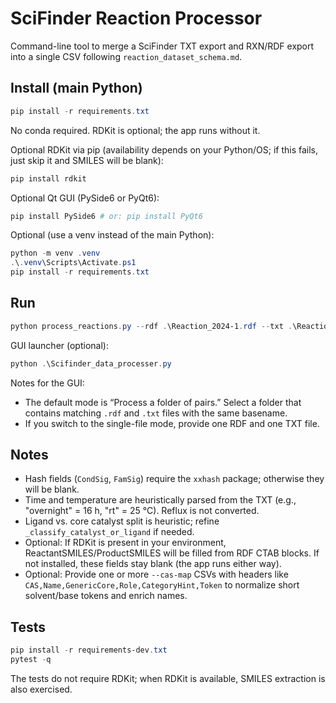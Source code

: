 # SciFinder Reaction Processor

Command-line tool to merge a SciFinder TXT export and RXN/RDF export into a single CSV following `reaction_dataset_schema.md`.

## Install (main Python)

```powershell
pip install -r requirements.txt
```

No conda required. RDKit is optional; the app runs without it.

Optional RDKit via pip (availability depends on your Python/OS; if this fails, just skip it and SMILES will be blank):

```powershell
pip install rdkit
```

Optional Qt GUI (PySide6 or PyQt6):

```powershell
pip install PySide6 # or: pip install PyQt6
```

Optional (use a venv instead of the main Python):

```powershell
python -m venv .venv
.\.venv\Scripts\Activate.ps1
pip install -r requirements.txt
```

## Run

```powershell
python process_reactions.py --rdf .\Reaction_2024-1.rdf --txt .\Reaction_2024-1.txt --out .\reactions_2024-1.csv
```

GUI launcher (optional):

```powershell
python .\Scifinder_data_processer.py
```

Notes for the GUI:
- The default mode is “Process a folder of pairs.” Select a folder that contains matching `.rdf` and `.txt` files with the same basename.
- If you switch to the single-file mode, provide one RDF and one TXT file.

## Notes
- Hash fields (`CondSig`, `FamSig`) require the `xxhash` package; otherwise they will be blank.
- Time and temperature are heuristically parsed from the TXT (e.g., "overnight" = 16 h, "rt" = 25 °C). Reflux is not converted.
- Ligand vs. core catalyst split is heuristic; refine `_classify_catalyst_or_ligand` if needed.
- Optional: If RDKit is present in your environment, ReactantSMILES/ProductSMILES will be filled from RDF CTAB blocks. If not installed, these fields stay blank (the app runs either way).
- Optional: Provide one or more `--cas-map` CSVs with headers like `CAS,Name,GenericCore,Role,CategoryHint,Token` to normalize short solvent/base tokens and enrich names.

## Tests

```powershell
pip install -r requirements-dev.txt
pytest -q
```

The tests do not require RDKit; when RDKit is available, SMILES extraction is also exercised.
